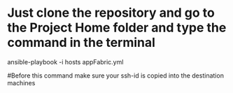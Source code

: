 # Just clone the repository and go to the Project Home folder and type the command in the terminal

ansible-playbook -i hosts appFabric.yml 

#Before this command make sure your ssh-id is copied into the destination machines
